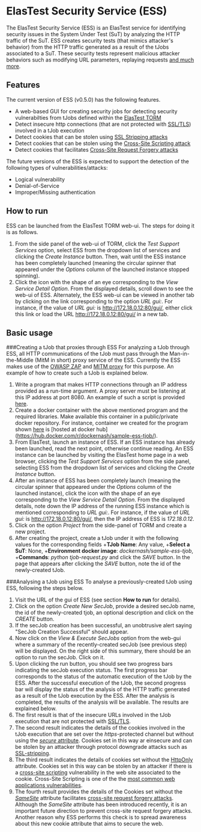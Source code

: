 # ElasTest Security Service (ESS)

The ElasTest Security Service (ESS) is an ElasTest service for identifying security issues in the System Under Test (SuT) by analyzing the HTTP traffic of the SuT. ESS creates security tests (that mimics attacker's behavior) from the HTTP traffic generated as a result of the tJobs associated to a SuT. These security tests represent malicious attacker behaviors such as modifying URL parameters, replaying requests [and much more](https://pdfs.semanticscholar.org/270c/cf24e8be8421515f5121600f248e841f424d.pdf?_ga=2.125276362.151869347.1515086898-1552517986.1515086898).

## Features
The current version of ESS (v0.5.0) has the following features.
- A web-based GUI for creating security jobs for detecting security vulnerabilties from tJobs defined within the [ElasTest TORM](https://github.com/elastest/elastest-torm)
- Detect insecure http connections (that are not protected with [SSL/TLS](https://en.wikipedia.org/wiki/HTTPS)) involved in a tJob execution
- Detect cookies that can be stolen using [SSL Stripping attacks](https://paladion.net/ssl-stripping-revisiting-http-downgrading-attacks/)
- Detect cookies that can be stolen using the [Cross-Site Scripting attack](https://en.wikipedia.org/wiki/Cross-site_scripting)
- Detect cookies that facilitates [Cross-Site Request Forgery attacks](https://en.wikipedia.org/wiki/Cross-site_request_forgery)

The future versions of the ESS is expected to support the detection of the following types of vulnerabilities/attacks:
- Logical vulnerability
- Denial-of-Service
- Improper/Missing authentication

## How to run

ESS can be launched from the ElasTest TORM web-ui. The steps for doing it is as follows.
1. From the side panel of the web-ui of TORM, click the _Test Support Services_ option, select ESS from the dropdown list of services and clicking the _Create Instance_ button. Then, wait until the ESS instance has been completely launched (meaning the circular spinner that appeared under the _Options_ column of the launched instance stopped spinning).
2. Click the icon with the shape of an eye corresponding to the _View Service Detail Option_. From the displayed details, scroll down to see the web-ui of ESS. Alternately, the ESS web-ui can be viewed in another tab by clicking on the link corresponding to the option _URL gui:_. For instance, if the value of _URL gui:_ is http://172.18.0.12:80/gui/, either click this link or load the URL http://172.18.0.12:80/gui/ in a new tab.

## Basic usage
###Creating a tJob that proxies through ESS
For analyzing a tJob through ESS, all HTTP communications of the tJob must pass through the Man-in-the-Middle (MitM in short) proxy service of the ESS. Currently the ESS makes use of the [OWASP ZAP](https://github.com/zaproxy/zaproxy) and [MITM proxy](https://mitmproxy.org/) for this purpose. An example of how to create such a tJob is explained below.
1. Write a program that makes HTTP connections through an IP address provided as a run-time argument. A proxy server must be listening at this IP address at port 8080. An example of such a script is provided [here](https://github.com/avinash-sudhodanan/sample-ess-tjob/blob/master/tjob-request.py).
2. Create a docker container with the above mentioned program and the required libraries. Make available this container in a public/private docker repository. For instance, container we created for the program shown [here](https://github.com/avinash-sudhodanan/sample-ess-tjob/blob/master/tjob-request.py) is [hosted at docker hub] (https://hub.docker.com/r/dockernash/sample-ess-tjob/).
3. From ElasTest, launch an instance of ESS. If an ESS instance has already been launched, read the next point, otherwise continue reading. An ESS instance can be launched by visiting the ElasTest home page in a web browser, clicking the _Test Support Services_ option from the side panel, selecting ESS from the dropdown list of services and clicking the _Create Instance_ button.
4. After an instance of ESS has been completely launch (meaning the circular spinner that appeared under the _Options_ column of the launched instance), click the icon with the shape of an eye corresponding to the _View Service Detail Option_. From the displayed details, note down the IP address of the running ESS instance which is mentioned corresponding to _URL gui:_. For instance, if the value of _URL gui:_ is http://172.18.0.12:80/gui/, then the IP address of ESS is _172.18.0.12_.
5. Click on the option _Project_ from the side-panel of TORM and create a new project. 
6. After creating the project, create a tJob under it with the following values for the corresponding fields 
+__TJob Name__: Any value,
+__Select a SuT__: None,
+__Environment docker image__: _dockernash/sample-ess-tjob_,
+__Commands__: _python tjob-request.py_ <IP Address of the launched ESS instance>
and click the _SAVE_ button. In the page that appears after clicking the _SAVE_ button, note the id of the newly-created tJob.

###Analysing a tJob using ESS
To analyse a previously-created tJob using ESS, following the steps below.
1. Visit the URL of the gui of ESS (see section __How to run__ for details).
2. Click on the option _Create New SecJob_, provide a desired secJob name, the id of the newly-created tjob, an optional description and click on the _CREATE_ button.
3. If the secJob creation has been successful, an unobtrusive alert saying "SecJob Creation Successful" should appear.
4. Now click on the _View & Execute SecJobs_ option from the web-gui where a summary of the recently-created secJob (see previous step) will be displayed. On the right side of this summary, there should be an option to run the secJob. Click on it.
5. Upon clicking the run button, you should see two progress bars indicating the secJob execution status. The first progress bar corresponds to the status of the automatic execution of the tJob by the ESS. After the successful execution of the tJob, the second progress bar will display the status of the analysis of the HTTP traffic generated as a result of the tJob execution by the ESS. After the analysis is completed, the results of the analysis will be available. The results are explained below.
6. The first result is that of the insecure URLs involved in the tJob execution that are not protected with [SSL/TLS](https://en.wikipedia.org/wiki/HTTPS). 
7. The second result indicates the details of the cookies involved in the tJob execution that are set over the _https_-protected channel but without using the [_secure_ attribute](https://en.wikipedia.org/wiki/Secure_cookies). Cookies set in this way ar einsecure and can be stolen by an attacker through protocol downgrade attacks such as [SSL-stripping](https://paladion.net/ssl-stripping-revisiting-http-downgrading-attacks/). 
8. The third result indicates the details of cookies set without the [HttpOnly](https://en.wikipedia.org/wiki/HTTP_cookie#HttpOnly_cookie) attribute. Cookies set in this way can be stolen by an attacker if there is a [cross-site scripting](https://en.wikipedia.org/wiki/Cross-site_scripting) vulnerability in the web site associated to the cookie. Cross-Site Scripting is one of the the [most common web applications vulnerabilities](https://www.owasp.org/images/7/72/OWASP_Top_10-2017_%28en%29.pdf.pdf).
9. The fourth result provides the details of the Cookies set without the [_SameSite_](https://en.wikipedia.org/wiki/HTTP_cookie#SameSite_cookie) attribute facilitates [cross-site request forgery attacks](https://en.wikipedia.org/wiki/Cross-site_request_forgery). Although the _SameSite_ attribute has been introduced recently, it is an important future direction to prevent cross-site request forgery attacks. Another reason why ESS performs this check is to spread awareness about this new cookie attribute that aims to secure the web.
